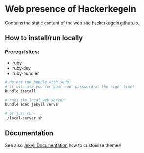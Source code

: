 # Web presence of Hackerkegeln

Contains the static content of the web site 
[hackerkegeln.github.io](https://hackerkegeln.github.io).

## How to install/run locally

### Prerequisites:

* ruby
* ruby-dev
* ruby-bundler

```bash
# do not run bundle with sudo!
# it will ask you for your root password at the right time!
bundle install

# runs the local web server
bundle exec jekyll serve

# or just run 
./local-server.sh
```

## Documentation

See also [Jekyll Documentation](https://jekyllrb.com/docs/themes/)
how to customize themes!